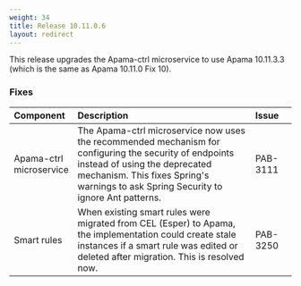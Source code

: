 ```yaml
---
weight: 34
title: Release 10.11.0.6
layout: redirect
---
```


This release upgrades the Apama-ctrl microservice to use Apama 10.11.3.3 (which is the same as Apama 10.11.0 Fix 10).

### Fixes

<table>
<colgroup>
    <col style="width: 15%;">
    <col style="width: 70%;">
    <col style="width: 15%;">
</colgroup>
<thead>
<tr>
<th style="text-align:left">Component</th>
<th style="text-align:left">Description</th>
<th style="text-align:left">Issue</th>
</tr>
</thead>
<tbody>

<tr>
<td style="text-align:left">Apama-ctrl microservice</td>
<td style="text-align:left">The Apama-ctrl microservice now uses the recommended mechanism for configuring the security of endpoints instead of using the deprecated mechanism. 
  This fixes Spring's warnings to ask Spring Security to ignore Ant patterns.</td>
<td style="text-align:left">PAB-3111</td>
</tr>
<tr>
<td style="text-align:left">Smart rules</td>
<td style="text-align:left">When existing smart rules were migrated from CEL (Esper) to Apama, the implementation could create stale instances if a smart rule was edited or deleted after migration. 
  This is resolved now.</td>
<td style="text-align:left">PAB-3250</td>
</tr>

</tbody>
</table>
